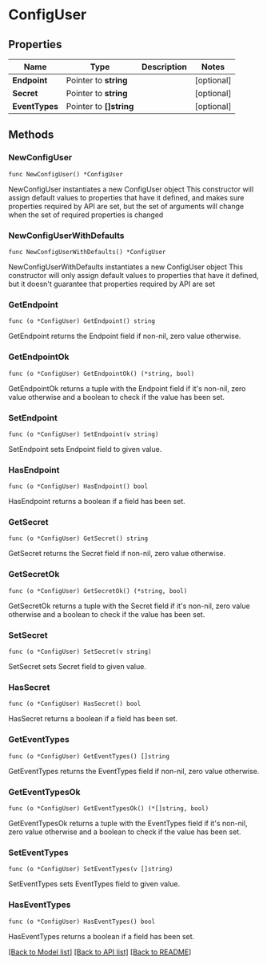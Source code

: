# ConfigUser

## Properties

Name | Type | Description | Notes
------------ | ------------- | ------------- | -------------
**Endpoint** | Pointer to **string** |  | [optional] 
**Secret** | Pointer to **string** |  | [optional] 
**EventTypes** | Pointer to **[]string** |  | [optional] 

## Methods

### NewConfigUser

`func NewConfigUser() *ConfigUser`

NewConfigUser instantiates a new ConfigUser object
This constructor will assign default values to properties that have it defined,
and makes sure properties required by API are set, but the set of arguments
will change when the set of required properties is changed

### NewConfigUserWithDefaults

`func NewConfigUserWithDefaults() *ConfigUser`

NewConfigUserWithDefaults instantiates a new ConfigUser object
This constructor will only assign default values to properties that have it defined,
but it doesn't guarantee that properties required by API are set

### GetEndpoint

`func (o *ConfigUser) GetEndpoint() string`

GetEndpoint returns the Endpoint field if non-nil, zero value otherwise.

### GetEndpointOk

`func (o *ConfigUser) GetEndpointOk() (*string, bool)`

GetEndpointOk returns a tuple with the Endpoint field if it's non-nil, zero value otherwise
and a boolean to check if the value has been set.

### SetEndpoint

`func (o *ConfigUser) SetEndpoint(v string)`

SetEndpoint sets Endpoint field to given value.

### HasEndpoint

`func (o *ConfigUser) HasEndpoint() bool`

HasEndpoint returns a boolean if a field has been set.

### GetSecret

`func (o *ConfigUser) GetSecret() string`

GetSecret returns the Secret field if non-nil, zero value otherwise.

### GetSecretOk

`func (o *ConfigUser) GetSecretOk() (*string, bool)`

GetSecretOk returns a tuple with the Secret field if it's non-nil, zero value otherwise
and a boolean to check if the value has been set.

### SetSecret

`func (o *ConfigUser) SetSecret(v string)`

SetSecret sets Secret field to given value.

### HasSecret

`func (o *ConfigUser) HasSecret() bool`

HasSecret returns a boolean if a field has been set.

### GetEventTypes

`func (o *ConfigUser) GetEventTypes() []string`

GetEventTypes returns the EventTypes field if non-nil, zero value otherwise.

### GetEventTypesOk

`func (o *ConfigUser) GetEventTypesOk() (*[]string, bool)`

GetEventTypesOk returns a tuple with the EventTypes field if it's non-nil, zero value otherwise
and a boolean to check if the value has been set.

### SetEventTypes

`func (o *ConfigUser) SetEventTypes(v []string)`

SetEventTypes sets EventTypes field to given value.

### HasEventTypes

`func (o *ConfigUser) HasEventTypes() bool`

HasEventTypes returns a boolean if a field has been set.


[[Back to Model list]](../README.md#documentation-for-models) [[Back to API list]](../README.md#documentation-for-api-endpoints) [[Back to README]](../README.md)


